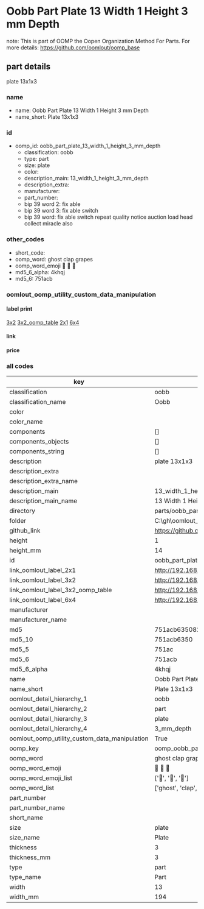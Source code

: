 # Oobb Part Plate 13 Width 1 Height 3 mm Depth  

note: This is part of OOMP the Oopen Organization Method For Parts. For more details: https://github.com/oomlout/oomp_base

##  part details
  



plate 13x1x3



### name
* name: Oobb Part Plate 13 Width 1 Height 3 mm Depth
* name_short: Plate 13x1x3 
### id
* oomp_id: oobb_part_plate_13_width_1_height_3_mm_depth
  * classification: oobb
  * type: part
  * size: plate
  * color: 
  * description_main: 13_width_1_height_3_mm_depth
  * description_extra: 
  * manufacturer: 
  * part_number: 
  * bip 39 word 2: fix able
  * bip 39 word 3: fix able switch
  * bip 39 word: fix able switch repeat quality notice auction load head collect miracle also

### other_codes
* short_code: 
* oomp_word: ghost clap grapes
* oomp_word_emoji :ghost: :clap: :grapes:
* md5_6_alpha: 4khqj
* md5_6: 751acb






### oomlout_oomp_utility_custom_data_manipulation
#### label print
[3x2](http://192.168.1.245:1112/?label=oomp%204khqj)
[3x2_oomp_table](http://192.168.1.108:1112/?label=oomp%204khqj)
[2x1](http://192.168.1.242:1112/?label=oomp%204khqj)
[6x4](http://192.168.1.55:1112/?label=oomp%204khqj)    

#### link

                              

#### price







### all codes 
| key | value |  
| --- | --- |  
| classification | oobb |  
| classification_name | Oobb |  
| color |  |  
| color_name |  |  
| components | [] |  
| components_objects | [] |  
| components_string | [] |  
| description | plate 13x1x3 |  
| description_extra |  |  
| description_extra_name |  |  
| description_main | 13_width_1_height_3_mm_depth |  
| description_main_name | 13 Width 1 Height 3 mm Depth |  
| directory | parts/oobb_part_plate_13_width_1_height_3_mm_depth |  
| folder | C:\gh\oomlout_oobb_version_4_generated_parts\things\oobb_part_plate_13_width_1_height_3_mm_depth |  
| github_link | https://github.com/oomlout/oomlout_oomp_part_src/tree/main/parts/oobb_part_plate_13_width_1_height_3_mm_depth |  
| height | 1 |  
| height_mm | 14 |  
| id | oobb_part_plate_13_width_1_height_3_mm_depth |  
| link_oomlout_label_2x1 | http://192.168.1.242:1112/?label=oomp%204khqj |  
| link_oomlout_label_3x2 | http://192.168.1.245:1112/?label=oomp%204khqj |  
| link_oomlout_label_3x2_oomp_table | http://192.168.1.108:1112/?label=oomp%204khqj |  
| link_oomlout_label_6x4 | http://192.168.1.55:1112/?label=oomp%204khqj |  
| manufacturer |  |  
| manufacturer_name |  |  
| md5 | 751acb635082e1de5bd79b6bb84012c0 |  
| md5_10 | 751acb6350 |  
| md5_5 | 751ac |  
| md5_6 | 751acb |  
| md5_6_alpha | 4khqj |  
| name | Oobb Part Plate 13 Width 1 Height 3 mm Depth |  
| name_short | Plate 13x1x3  |  
| oomlout_detail_hierarchy_1 | oobb |  
| oomlout_detail_hierarchy_2 | part |  
| oomlout_detail_hierarchy_3 | plate |  
| oomlout_detail_hierarchy_4 | 3_mm_depth |  
| oomlout_oomp_utility_custom_data_manipulation | True |  
| oomp_key | oomp_oobb_part_plate_13_width_1_height_3_mm_depth |  
| oomp_word | ghost clap grapes |  
| oomp_word_emoji | :ghost: :clap: :grapes: |  
| oomp_word_emoji_list | [':ghost:', ':clap:', ':grapes:'] |  
| oomp_word_list | ['ghost', 'clap', 'grapes'] |  
| part_number |  |  
| part_number_name |  |  
| short_name |  |  
| size | plate |  
| size_name | Plate |  
| thickness | 3 |  
| thickness_mm | 3 |  
| type | part |  
| type_name | Part |  
| width | 13 |  
| width_mm | 194 |  
